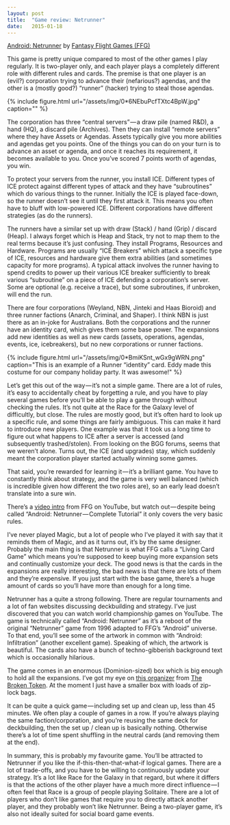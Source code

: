 ```yaml
---
layout:	post
title:	"Game review: Netrunner"
date:	2015-01-18
---
```


  [Android: Netrunner](http://www.fantasyflightgames.com/edge_minisite.asp?eidm=207) by [Fantasy Flight Games (FFG)](http://www.fantasyflightgames.com/)

This game is pretty unique compared to most of the other games I play regularly. It is two-player only, and each player plays a completely different role with different rules and cards. The premise is that one player is an (evil?) corporation trying to advance their (nefarious?) agendas, and the other is a (mostly good?) “runner” (hacker) trying to steal those agendas.

{% include figure.html url="/assets/img/0*6NEbuPcfTXtc4BpW.jpg" caption="" %}

The corporation has three “central servers” — a draw pile (named R&D), a hand (HQ), a discard pile (Archives). Then they can install “remote servers” where they have Assets or Agendas. Assets typically give you more abilities and agendas get you points. One of the things you can do on your turn is to advance an asset or agenda, and once it reaches its requirement, it becomes available to you. Once you’ve scored 7 points worth of agendas, you win.

To protect your servers from the runner, you install ICE. Different types of ICE protect against different types of attack and they have “subroutines” which do various things to the runner. Initially the ICE is played face-down, so the runner doesn’t see it until they first attack it. This means you often have to bluff with low-powered ICE. Different corporations have different strategies (as do the runners).

The runners have a similar set up with draw (Stack) / hand (Grip) / discard (Heap). I always forget which is Heap and Stack, try not to map them to the real terms because it’s just confusing. They install Programs, Resources and Hardware. Programs are usually “ICE Breakers” which attack a specific type of ICE, resources and hardware give them extra abilities (and sometimes capacity for more programs). A typical attack involves the runner having to spend credits to power up their various ICE breaker sufficiently to break various “subroutine” on a piece of ICE defending a corporation’s server. Some are optional (e.g. receive a trace), but some subroutines, if unbroken, will end the run.

There are four corporations (Weyland, NBN, Jinteki and Haas Bioroid) and three runner factions (Anarch, Criminal, and Shaper). I think NBN is just there as an in-joke for Australians. Both the corporations and the runner have an identity card, which gives them some base power. The expansions add new identities as well as new cards (assets, operations, agendas, events, ice, icebreakers), but no new corporations or runner factions.

{% include figure.html url="/assets/img/0*BmiKSnt_wGx9gWRN.png" caption="This is an example of a Runner “identity” card. Eddy made this costume for our company holiday party. It was awesome!" %}

Let’s get this out of the way — it’s not a simple game. There are a lot of rules, it’s easy to accidentally cheat by forgetting a rule, and you have to play several games before you’ll be able to play a game through without checking the rules. It’s not quite at the Race for the Galaxy level of difficultly, but close. The rules are mostly good, but it’s often hard to look up a specific rule, and some things are fairly ambiguous. This can make it hard to introduce new players. One example was that it took us a long time to figure out what happens to ICE after a server is accessed (and subsequently trashed/stolen). From looking on the BGG forums, seems that we weren’t alone. Turns out, the ICE (and upgrades) stay, which suddenly meant the corporation player started actually winning some games.

That said, you’re rewarded for learning it — it’s a brilliant game. You have to constantly think about strategy, and the game is very well balanced (which is incredible given how different the two roles are), so an early lead doesn’t translate into a sure win.

There’s a [video intro](https://www.youtube.com/watch?v=VAslVfZ9p-Y) from FFG on YouTube, but watch out — despite being called “Android: Netrunner — Complete Tutorial” it only covers the very basic rules.

I’ve never played Magic, but a lot of people who I’ve played it with say that it reminds them of Magic, and as it turns out, it’s by the same designer. Probably the main thing is that Netrunner is what FFG calls a “Living Card Game” which means you’re supposed to keep buying more expansion sets and continually customize your deck. The good news is that the cards in the expansions are really interesting, the bad news is that there are lots of them and they’re expensive. If you just start with the base game, there’s a huge amount of cards so you’ll have more than enough for a long time.

Netrunner has a quite a strong following. There are regular tournaments and a lot of fan websites discussing deckbuilding and strategy. I’ve just discovered that you can watch world championship games on YouTube. The game is technically called “Android: Netrunner” as it’s a reboot of the original “Netrunner” game from 1996 adapted to FFG’s “Android” universe. To that end, you’ll see some of the artwork in common with “Android: Infiltration” (another excellent game). Speaking of which, the artwork is beautiful. The cards also have a bunch of techno-gibberish background text which is occasionally hilarious.

The game comes in an enormous (Dominion-sized) box which is big enough to hold all the expansions. I’ve got my eye on [this organizer](http://www.thebrokentoken.com/unsleeved-card-game-organizer/) from [The Broken Token](http://www.thebrokentoken.com/). At the moment I just have a smaller box with loads of zip-lock bags.

It can be quite a quick game — including set up and clean up, less than 45 minutes. We often play a couple of games in a row. If you’re always playing the same faction/corporation, and you’re reusing the same deck for deckbuilding, then the set up / clean up is basically nothing. Otherwise there’s a lot of time spent shuffling in the neutral cards (and removing them at the end).

In summary, this is probably my favourite game. You’ll be attracted to Netrunner if you like the if-this-then-that-what-if logical games. There are a lot of trade-offs, and you have to be willing to continuously update your strategy. It’s a lot like Race for the Galaxy in that regard, but where it differs is that the actions of the other player have a much more direct influence — I often feel that Race is a group of people playing Solitaire. There are a lot of players who don’t like games that require you to directly attack another player, and they probably won’t like Netrunner. Being a two-player game, it’s also not ideally suited for social board game events.
